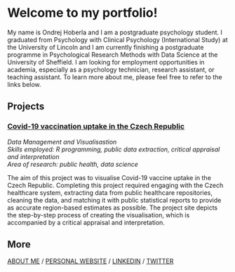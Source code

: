 # Welcome to my portfolio!

My name is Ondrej Hoberla and I am a postgraduate psychology student. I graduated from Psychology with Clinical Psychology (International Study) at the University of Lincoln and I am currently finishing a postgraduate programme in Psychological Research Methods with Data Science at the University of Sheffield. I am looking for employment opportunities in academia, especially as a psychology technician, research assistant, or teaching assistant.
To learn more about me, please feel free to refer to the links below.

## Projects

### [Covid-19 vaccination uptake in the Czech Republic](https://hoberla.github.io/portfolio/dataviz/)
*Data Management and Visualisastion\
Skills employed: R programming, public data extraction, critical appraisal and interpretation\
Area of research: public health, data science*

The aim of this project was to visualise Covid-19 vaccine uptake in the Czech Republic. Completing this project required engaging with the Czech healthcare system, extracting data from public healthcare repositories, cleaning the data, and matching it with public statistical reports to provide as accurate region-based estimates as possible. The project site depicts the step-by-step process of creating the visualisation, which is accompanied by a critical appraisal and interpretation.

## More
[ABOUT ME](https://hoberla.github.io/portfolio/about) / [PERSONAL WEBSITE](http://hoberla.eu) / [LINKEDIN](https://www.linkedin.com/in/ondrej-hoberla/) / [TWITTER](https://twitter.com/OhLookItsOndrej)


